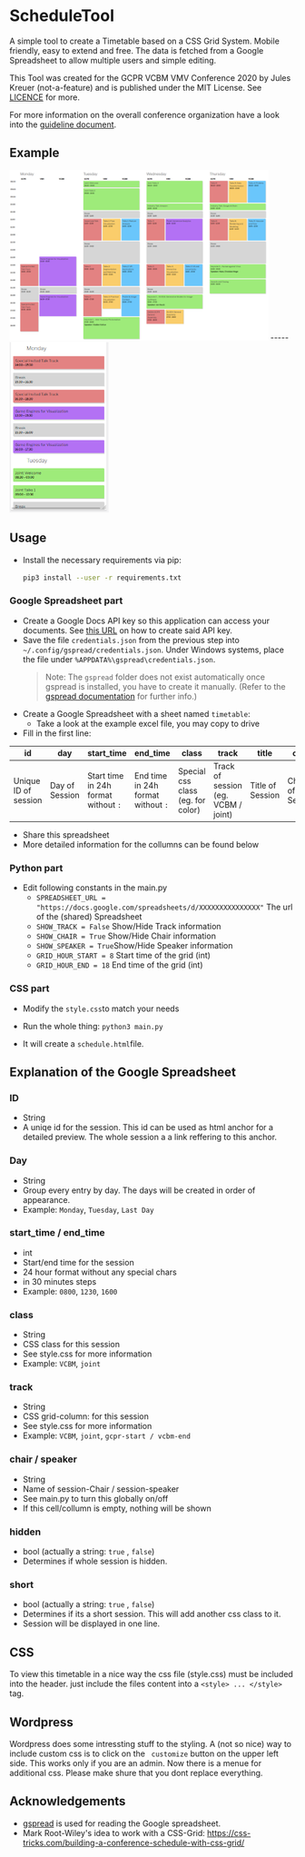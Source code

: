 # ScheduleTool
A simple tool to create a Timetable based on a CSS Grid System. Mobile friendly, easy to extend and free.
The data is fetched from a Google Spreadsheet to allow multiple users and simple editing.

This Tool was created for the GCPR VCBM VMV Conference 2020 by Jules Kreuer (not-a-feature) and is published under the MIT License. See <a href="LICENSE">LICENCE</a> for more.

For more information on the overall conference organization have a look into the [guideline document](https://github.com/DAGM-GCPR-VMV-VCBM-2020/ScheduleTool/blob/master/conference-media-guide_generic_v01.pdf).

## Example
<img src="example.png" height=300></img> -----  <img src="example_mobile.png" height=300></img>
## Usage 
- Install the necessary requirements via pip:
    ```bash
    pip3 install --user -r requirements.txt
    ```
### Google Spreadsheet part
- Create a Google Docs API key so this application can access your documents. 
See [this URL](https://developers.google.com/sheets/api/quickstart/python) on how to create said API key.
- Save the file `credentials.json` from the previous step into `~/.config/gspread/credentials.json`. Under Windows systems, place the file under `%APPDATA%\gspread\credentials.json`.
    > Note: The `gspread` folder does not exist automatically once gspread is installed, you have to create it manually.
(Refer to the [gspread documentation](https://gspread.readthedocs.io/en/latest/) for further info.)
- Create a Google Spreadsheet with a sheet named `timetable`:
    - Take a look at the example excel file, you may copy to drive
- Fill in the first line:


| id                   | day            | start_time                           | end_time                           | class                             | track                               | title            | chair            | speaker            | hidden              | short              |
| -------------------- | -------------- | ------------------------------------ | ---------------------------------- | --------------------------------- | ----------------------------------- | ---------------- | ---------------- | ------------------ | ------------------- | ------------------ |
| Unique ID of session | Day of Session | Start time in 24h format without `:` | End time in 24h format without `:` | Special css class (eg. for color) | Track of session (eg. VCBM / joint) | Title of Session | Chair of Session | Speaker of Session | hidden (true/false) | short (true/false) |
- Share this spreadsheet
- More detailed information for the collumns can be found below
### Python part
- Edit following constants in the main.py
    -  `SPREADSHEET_URL = "https://docs.google.com/spreadsheets/d/XXXXXXXXXXXXXXX"` The url of the (shared) Spreadsheet
    - `SHOW_TRACK = False` Show/Hide Track information
    - `SHOW_CHAIR = True` Show/Hide Chair information
    - `SHOW_SPEAKER = True`Show/Hide Speaker information
    - `GRID_HOUR_START = 8` Start time of the grid (int)
    - `GRID_HOUR_END = 18` End time of the grid (int)
### CSS part
- Modify the `style.css`to match your needs

- Run the whole thing: `python3 main.py`
- It will create a `schedule.html`file.

## Explanation of the Google Spreadsheet
### ID
- String
- A uniqe id for the session. This id can be used as html anchor for a detailed preview. The whole session a a link reffering to this anchor.
### Day
- String
- Group every entry by day. The days will be created in order of appearance.
- Example: `Monday`,  `Tuesday`, `Last Day`

### start_time / end_time
- int
- Start/end time for the session
- 24 hour format without any special chars
- in 30 minutes steps
- Example: `0800`, `1230`, `1600`

### class
- String
- CSS class for this session
- See style.css for more information
- Example: `VCBM`, `joint`

### track
- String
- CSS grid-column: for this session
- See style.css for more information
- Example: `VCBM`, `joint`, `gcpr-start / vcbm-end`

### chair / speaker
- String
- Name of session-Chair / session-speaker
- See main.py to turn this globally on/off
- If this cell/collumn is empty, nothing will be shown

### hidden
- bool (actually a string: `true` , `false`)
- Determines if whole session is hidden.

### short
- bool (actually a string: `true` , `false`)
- Determines if its a short session. This will add another css class to it.
- Session will be displayed in one line.

## CSS
To view this timetable in a nice way the css file (style.css) must be included into the header.
just include the files content into a `<style> ... </style>` tag.

## Wordpress
Wordpress does some intressting stuff to the styling.
A (not so nice) way to include custom css is to click on the ` customize` button on the upper left side. This works only if you are an admin. Now there is a menue for additional css. Please make shure that you dont replace everything.

## Acknowledgements
- [gspread](https://github.com/burnash/gspread) is used for reading the Google spreadsheet.
- Mark Root-Wiley's idea to work with a CSS-Grid: https://css-tricks.com/building-a-conference-schedule-with-css-grid/
